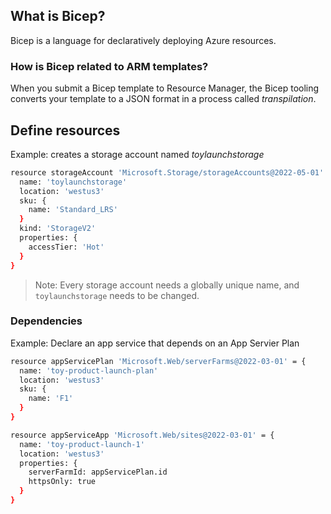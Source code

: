## What is Bicep? 
Bicep is a language for declaratively deploying Azure resources.

### How is Bicep related to ARM templates?
When you submit a Bicep template to Resource Manager, the Bicep tooling converts your template to a JSON format in a process called *transpilation*.

## Define resources
Example: creates a storage account named *toylaunchstorage*
```bash
resource storageAccount 'Microsoft.Storage/storageAccounts@2022-05-01' = {
  name: 'toylaunchstorage'
  location: 'westus3'
  sku: {
    name: 'Standard_LRS'
  }
  kind: 'StorageV2'
  properties: {
    accessTier: 'Hot'
  }
}
```
>Note: Every storage account needs a globally unique name, and `toylaunchstorage` needs to be changed.

### Dependencies
Example: Declare an app service that depends on an App Servier Plan
```bash
resource appServicePlan 'Microsoft.Web/serverFarms@2022-03-01' = {
  name: 'toy-product-launch-plan'
  location: 'westus3'
  sku: {
    name: 'F1'
  }
}

resource appServiceApp 'Microsoft.Web/sites@2022-03-01' = {
  name: 'toy-product-launch-1'
  location: 'westus3'
  properties: {
    serverFarmId: appServicePlan.id
    httpsOnly: true
  }
}
```

